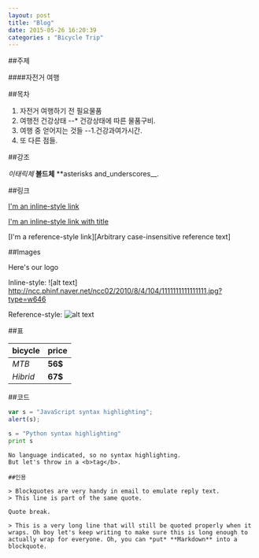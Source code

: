 ```yaml
---
layout: post
title: "Blog"
date: 2015-05-26 16:20:39
categories : "Bicycle Trip"
---
```


##주제

####자전거 여행

##목차

1. 자전거 여행하기 전 필요물품
2. 여행전 건강상태
--* 건강상태에 따른 물품구비.
3. 여행 중 얻어지는 것들
--1.건강과여가시간.
4. 또 다른 점들.

##강조

*이태릭체* 
**볼드체**
**asterisks and_underscores__.

##링크

[I'm an inline-style link](http://www.google.com)

[I'm an inline-style link with title](http://www.naver.com "Naver's Homepage")

[I'm a reference-style link][Arbitrary case-insensitive reference text]

##Images

Here's our logo

Inline-style:
![alt text] http://ncc.phinf.naver.net/ncc02/2010/8/4/104/1111111111111111.jpg?type=w646

Reference-style:
![alt text][logo]

[logo]: http://ncc.phinf.naver.net/ncc01/2010/8/4/63/2-2.jpg?type=w413

##표

bicycle | price
---|---
*MTB* | **56$**
*Hibrid* | **67$**

##코드

```javascript
var s = "JavaScript syntax highlighting";
alert(s);
```

```python
s = "Python syntax highlighting"
print s
```

```
No language indicated, so no syntax highlighting.
But let's throw in a <b>tag</b>.

##인용

> Blockquotes are very handy in email to emulate reply text.
> This line is part of the same quote.

Quote break.

> This is a very long line that will still be quoted properly when it wraps. Oh boy let's keep writing to make sure this is long enough to actually wrap for everyone. Oh, you can *put* **Markdown** into a blockquote.


